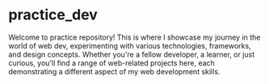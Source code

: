# practice_dev
Welcome to practice repository! This is where I showcase my journey in the world of web dev, experimenting with various technologies, frameworks, and design concepts. Whether you're a fellow developer, a learner, or just curious, you'll find a range of web-related projects here, each demonstrating a different aspect of my web development skills.
